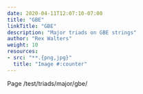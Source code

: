 ```yaml
---
date: 2020-04-11T12:07:10-07:00
title: "GBE"
linkTitle: "GBE"
description: "Major triads on GBE strings"
author: "Rex Walters"
weight: 10
resources:
- src: "**.{png,jpg}"
  title: "Image #:counter"
---
```


Page /test/triads/major/gbe/
